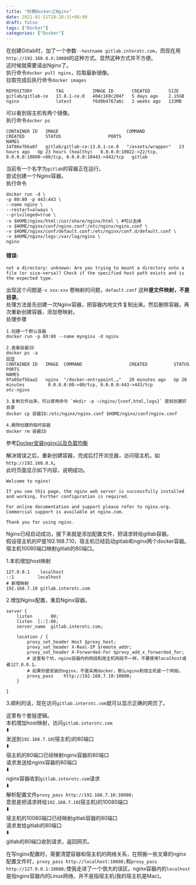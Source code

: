 ```yaml
---
title: "折腾Docker之Nginx"
date: 2021-01-31T18:28:31+08:00
draft: false
tags: ["Docker"]
categories: ["Docker"]
---
```



在创建Gitlab时，加了一个参数`--hostname gitlab.interotc.com`，而现在用`http://192.168.0.X:10080`的这种方式。显然这种方式并不方便。  
这时候就需要请出Nginx了。  
执行命令`docker pull nginx`，拉取最新镜像。  
拉取完成后执行命令`docker images`

```text
REPOSITORY         TAG           IMAGE ID       CREATED       SIZE
gitlab/gitlab-ce   13.8.1-ce.0   404c168c204f   5 days ago    2.15GB
nginx              latest        f6d0b4767a6c   2 weeks ago   133MB
```

可以看到宿主机有两个镜像。  
执行命令`docker ps`

```text
CONTAINER ID   IMAGE                          COMMAND             CREATED        STATUS                  PORTS                                                                  NAMES
14f86e7bba8f   gitlab/gitlab-ce:13.8.1-ce.0   "/assets/wrapper"   23 hours ago   Up 23 hours (healthy)   0.0.0.0:10022->22/tcp, 0.0.0.0:10080->80/tcp, 0.0.0.0:10443->443/tcp   gitlab
```

当前有一个名字为`gitlab`的容器正在运行。  
尝试创建一个Nginx容器。  
执行命令

```text
docker run -d \
-p 80:80 -p 443:443 \
--name nginx \
--restart=always \
--privileged=true \
-v $HOME/nginx/html:/usr/share/nginx/html \ #可以去掉
-v $HOME/nginx/conf/nginx.conf:/etc/nginx/nginx.conf \
-v $HOME/nginx/conf/default.conf:/etc/nginx/conf.d/default.conf \
-v $HOME/nginx/logs:/var/log/nginx \
nginx
```

#### 错误:

`not a directory: unknown: Are you trying to mount a directory onto a file (or vice-versa)? Check if the specified host path exists and is the expected type.`

出现这个问题是`-v xxx:xxx` 卷映射的问题，`default.conf` 这种**是文件映射，不是目录**。  
处理方法是先创建一次Nginx容器，把容器内地文件复制出来。然后删除容器，再次重新创建容器，添加卷映射。  
处理步骤

```text
1.创建一个默认容器
docker run -p 80:80 --name mynginx -d nginx

2.查看容器ID
docker ps -a
回显
CONTAINER ID   IMAGE  COMMAND                  CREATED          STATUS                PORTS                                                                  NAMES
9fa05ef56aa2   nginx  "/docker-entrypoint.…"   20 minutes ago   Up 20 minutes         0.0.0.0:80->80/tcp, 0.0.0.0:443->443/tcp                               otc-nginx

3.复制文件出来，可以使用命令 `mkdir -p ~/nginx/{conf,html,logs}` 提前创建好目录
docker cp 容器ID:/etc/nginx/nginx.conf $HOME/nginx/conf/nginx.conf

4.删除创建的临时容器
docker rm 容器ID

```

参考[Docker安装nginx以及负载均衡](https://www.cnblogs.com/xishaohui/p/8871994.html)

解决错误之后，重新创建容器，完成后打开浏览器，访问宿主机，如`http://192.168.0.X`。  
此时页面显示如下内容，说明成功。

```text
Welcome to nginx!

If you see this page, the nginx web server is successfully installed and working. Further configuration is required.

For online documentation and support please refer to nginx.org.
Commercial support is available at nginx.com.

Thank you for using nginx.
```

Nginx已经启动成功，接下来就是添加配置文件，把请求转给gitlab容器。  
假设宿主机的IP是192.168.7.10，宿主机已经启动gitlab和nginx两个docker容器。  
宿主机10080端口映射gitlab的80端口。

1.本机增加host映射

```text
127.0.0.1    localhost
::1         localhost
# 新增映射
192.168.7.10 gitlab.interotc.com
```

2.增加Nginx配置，重启Nginx容器。

```text
server {
    listen       80;
    listen  [::]:80;
    server_name  gitlab.interotc.com;

    location / {
        proxy_set_header Host $proxy_host;
        proxy_set_header X-Real-IP $remote_addr;
        proxy_set_header X-Forwarded-For $proxy_add_x_forwarded_for;
        # 这里有个坑，nginx容器内的网段和宿主机网段不一样，不要使用localhost或者127.0.0.1。
        # 如果你是安装的nginx，不是采用docker，那么nginx和宿主机是一个网段。
        proxy_pass    http://192.168.7.10:10080;
    }

}

```

3.顺利的话，现在访问`gitlab.interotc.com`就可以显示正确的网页了。

这里有个套娃逻辑。  
本机增加host映射，访问`gitlab.interotc.com`  
⬇️  
发送到`192.168.7.10`(宿主机)的80端口  
⬇️  
宿主机的80端口已经映射nginx容器的80端口  
请求发送给nginx容器的80端口  
⬇️  
nginx容器收到`gitlab.interotc.com`请求  
⬇️  
解析配置文件`proxy_pass http://192.168.7.10:10080;`  
意思是把请求转给`192.168.7.10`(宿主机)的10080端口  
⬇️  
宿主机的10080端口已经映射gitlab容器的80端口  
请求发给gitlab的80端口  
⬇️  
gitlab的80端口收到请求，返回网页。

在写nginx配置时，需要清楚容器和宿主机的网络关系，在照搬一些文章的nginx配置文件时，`proxy_pass http://localhost:10080;`和`proxy_pass http://127.0.0.1:10080;`使我走进了一个很大的误区。nginx容器内的`localhost`是指nginx容器内的Linux网络，并不是指宿主机(我的宿主机是Mac)。
